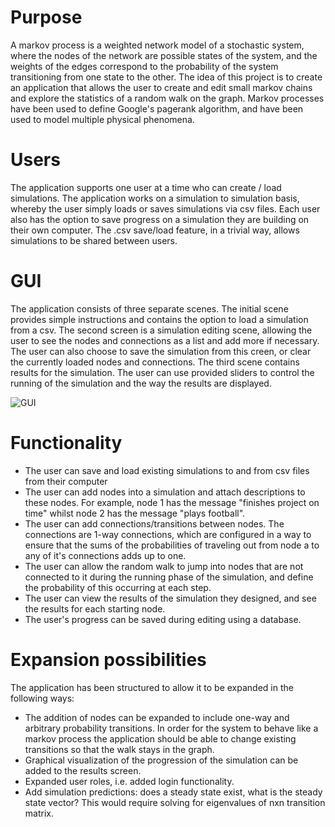 # Purpose 

A markov process is a weighted network model of a stochastic system, where the nodes of the network are possible states of the system, and the weights of 
the edges correspond to the probability of the system transitioning from one state to the other. The idea of this project is to create an application that allows the
user to create and edit small markov chains and explore the statistics of a random walk on the graph. Markov processes have been used to define Google's pagerank algorithm, and have been used to model multiple 
physical phenomena. 

# Users 

The application supports one user at a time who can create / load simulations. The application works on a simulation to simulation basis, whereby the user simply loads or saves simulations via csv files. Each user also has the option to save progress on a simulation they are building on their own computer. The .csv save/load feature, in a trivial way, allows simulations to be shared between users.

# GUI 

The application consists of three separate scenes. The initial scene provides simple instructions and contains the option to load a simulation from a csv. The second screen is a simulation editing scene, allowing the user to see the nodes and connections as a list and add more if necessary. The user can also choose to save the simulation from this creen, or clear the currently loaded nodes and connections. The third scene contains results for the simulation. The user can use provided sliders to control the running of the simulation and the way the results are displayed.

![GUI](https://github.com/volatilequark/ot-harjoitustyo/blob/master/docs/GUI.png)

# Functionality

+ The user can save and load existing simulations to and from csv files from their computer
+ The user can add nodes into a simulation and attach descriptions to these nodes. For example, node 1 has the message "finishes project on time" whilst node 2 has the message "plays football".
+ The user can add connections/transitions between nodes. The connections are 1-way connections, which are configured in a way to ensure that the sums of the probabilities of traveling out from node a to any of it's connections adds up to one.  
+ The user can allow the random walk to jump into nodes that are not connected to it during the running phase of the simulation, and define the probability of this occurring at each step. 
+ The user can view the results of the simulation they designed, and see the results for each starting node.
+ The user's progress can be saved during editing using a database. 

# Expansion possibilities

The application has been structured to allow it to be expanded in the following ways:

+ The addition of nodes can be expanded to include one-way and arbitrary probability transitions. In order for the system to behave like a markov process the application should be able to change existing transitions so that the walk stays in the graph.
+ Graphical visualization of the progression of the simulation can be added to the results screen.
+ Expanded user roles, i.e. added login functionality.
+ Add simulation predictions: does a steady state exist, what is the steady state vector? This would require solving for eigenvalues of nxn transition matrix. 

  
  
